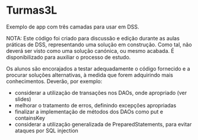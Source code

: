 # Turmas3L
Exemplo de app com três camadas para usar em DSS.

NOTA: Este código foi criado para discussão e edição durante as aulas práticas de DSS, representando uma solução em construção. Como tal, não deverá ser visto como uma solução canónica, ou mesmo acabada. É disponibilizado para auxiliar o processo de estudo. 

Os alunos são encorajados a testar adequadamente o código fornecido e a procurar soluções alternativas, à medida que forem adquirindo mais conhecimentos. Deverão, por exemplo:
* considerar a utilização de transações nos DAOs, onde apropriado (ver slides)
* melhorar o tratamento de erros, definindo excepções apropriadas
* finalizar a implementação de métodos dos DAOs como put e containsKey
* considerar a utilização generalizada de PreparedStatements, para evitar ataques por SQL injection 
